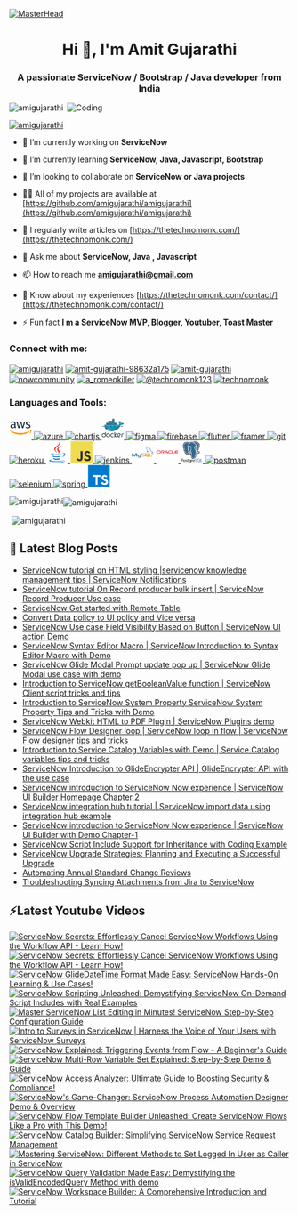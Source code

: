
[![MasterHead](https://i.gifer.com/origin/22/22657b8a577f858827c5d46dac32cf53.gif)](https://amigujarathi.io)

<h1 align="center">Hi 👋, I'm Amit Gujarathi</h1>
<h3 align="center">A passionate ServiceNow / Bootstrap / Java developer from India</h3>
<img align="right" alt="Coding" width="400" src="https://cdn.filestackcontent.com/efbSR18hT5uRKuo0zoMA">

<p align="left"> <img src="https://komarev.com/ghpvc/?username=amigujarathi&label=Profile%20views&color=0e75b6&style=flat" alt="amigujarathi" /> </p>

<p align="left"> <a href="https://twitter.com/amigujarathi" target="blank"><img src="https://img.shields.io/twitter/follow/amigujarathi?logo=twitter&style=for-the-badge" alt="amigujarathi" /></a> </p>

- 🔭 I’m currently working on **ServiceNow**

- 🌱 I’m currently learning **ServiceNow, Java, Javascript, Bootstrap**

- 👯 I’m looking to collaborate on **ServiceNow or Java projects**

- 👨‍💻 All of my projects are available at [https://github.com/amigujarathi/amigujarathi](https://github.com/amigujarathi/amigujarathi)

- 📝 I regularly write articles on [https://thetechnomonk.com/](https://thetechnomonk.com/)

- 💬 Ask me about **ServiceNow, Java , Javascript**

- 📫 How to reach me **amigujarathi@gmail.com**

- 📄 Know about my experiences [https://thetechnomonk.com/contact/](https://thetechnomonk.com/contact/)

- ⚡ Fun fact **I m a ServiceNow MVP, Blogger, Youtuber, Toast Master**

<h3 align="left">Connect with me:</h3>
<p align="left">
<a href="https://twitter.com/amigujarathi" target="blank"><img align="center" src="https://raw.githubusercontent.com/rahuldkjain/github-profile-readme-generator/master/src/images/icons/Social/twitter.svg" alt="amigujarathi" height="30" width="40" /></a>
<a href="https://linkedin.com/in/amit-gujarathi-98632a175" target="blank"><img align="center" src="https://raw.githubusercontent.com/rahuldkjain/github-profile-readme-generator/master/src/images/icons/Social/linked-in-alt.svg" alt="amit-gujarathi-98632a175" height="30" width="40" /></a>
<a href="https://stackoverflow.com/users/amit-gujarathi" target="blank"><img align="center" src="https://raw.githubusercontent.com/rahuldkjain/github-profile-readme-generator/master/src/images/icons/Social/stack-overflow.svg" alt="amit-gujarathi" height="30" width="40" /></a>
<a href="https://www.servicenow.com/community/user/viewprofilepage/user-id/265565" target="blank"><img align="center" src="https://raw.githubusercontent.com/rahuldkjain/github-profile-readme-generator/master/src/images/icons/Social/codesandbox.svg" alt="nowcommunity" height="30" width="40" /></a>
<a href="https://instagram.com/a_romeokiller" target="blank"><img align="center" src="https://raw.githubusercontent.com/rahuldkjain/github-profile-readme-generator/master/src/images/icons/Social/instagram.svg" alt="a_romeokiller" height="30" width="40" /></a>
<a href="https://medium.com/@technomonk123" target="blank"><img align="center" src="https://raw.githubusercontent.com/rahuldkjain/github-profile-readme-generator/master/src/images/icons/Social/medium.svg" alt="@technomonk123" height="30" width="40" /></a>
<a href="https://www.youtube.com/c/technomonk" target="blank"><img align="center" src="https://raw.githubusercontent.com/rahuldkjain/github-profile-readme-generator/master/src/images/icons/Social/youtube.svg" alt="technomonk" height="30" width="40" /></a>
</p>

<h3 align="left">Languages and Tools:</h3>
<p align="left"> <a href="https://aws.amazon.com" target="_blank" rel="noreferrer"> <img src="https://raw.githubusercontent.com/devicons/devicon/master/icons/amazonwebservices/amazonwebservices-original-wordmark.svg" alt="aws" width="40" height="40"/> </a> <a href="https://azure.microsoft.com/en-in/" target="_blank" rel="noreferrer"> <img src="https://www.vectorlogo.zone/logos/microsoft_azure/microsoft_azure-icon.svg" alt="azure" width="40" height="40"/> </a> <a href="https://www.chartjs.org" target="_blank" rel="noreferrer"> <img src="https://www.chartjs.org/media/logo-title.svg" alt="chartjs" width="40" height="40"/> </a> <a href="https://www.docker.com/" target="_blank" rel="noreferrer"> <img src="https://raw.githubusercontent.com/devicons/devicon/master/icons/docker/docker-original-wordmark.svg" alt="docker" width="40" height="40"/> </a> <a href="https://www.figma.com/" target="_blank" rel="noreferrer"> <img src="https://www.vectorlogo.zone/logos/figma/figma-icon.svg" alt="figma" width="40" height="40"/> </a> <a href="https://firebase.google.com/" target="_blank" rel="noreferrer"> <img src="https://www.vectorlogo.zone/logos/firebase/firebase-icon.svg" alt="firebase" width="40" height="40"/> </a> <a href="https://flutter.dev" target="_blank" rel="noreferrer"> <img src="https://www.vectorlogo.zone/logos/flutterio/flutterio-icon.svg" alt="flutter" width="40" height="40"/> </a> <a href="https://www.framer.com/" target="_blank" rel="noreferrer"> <img src="https://www.vectorlogo.zone/logos/framer/framer-icon.svg" alt="framer" width="40" height="40"/> </a> <a href="https://git-scm.com/" target="_blank" rel="noreferrer"> <img src="https://www.vectorlogo.zone/logos/git-scm/git-scm-icon.svg" alt="git" width="40" height="40"/> </a> <a href="https://heroku.com" target="_blank" rel="noreferrer"> <img src="https://www.vectorlogo.zone/logos/heroku/heroku-icon.svg" alt="heroku" width="40" height="40"/> </a> <a href="https://www.java.com" target="_blank" rel="noreferrer"> <img src="https://raw.githubusercontent.com/devicons/devicon/master/icons/java/java-original.svg" alt="java" width="40" height="40"/> </a> <a href="https://developer.mozilla.org/en-US/docs/Web/JavaScript" target="_blank" rel="noreferrer"> <img src="https://raw.githubusercontent.com/devicons/devicon/master/icons/javascript/javascript-original.svg" alt="javascript" width="40" height="40"/> </a> <a href="https://www.jenkins.io" target="_blank" rel="noreferrer"> <img src="https://www.vectorlogo.zone/logos/jenkins/jenkins-icon.svg" alt="jenkins" width="40" height="40"/> </a> <a href="https://www.mysql.com/" target="_blank" rel="noreferrer"> <img src="https://raw.githubusercontent.com/devicons/devicon/master/icons/mysql/mysql-original-wordmark.svg" alt="mysql" width="40" height="40"/> </a> <a href="https://www.oracle.com/" target="_blank" rel="noreferrer"> <img src="https://raw.githubusercontent.com/devicons/devicon/master/icons/oracle/oracle-original.svg" alt="oracle" width="40" height="40"/> </a> <a href="https://www.postgresql.org" target="_blank" rel="noreferrer"> <img src="https://raw.githubusercontent.com/devicons/devicon/master/icons/postgresql/postgresql-original-wordmark.svg" alt="postgresql" width="40" height="40"/> </a> <a href="https://postman.com" target="_blank" rel="noreferrer"> <img src="https://www.vectorlogo.zone/logos/getpostman/getpostman-icon.svg" alt="postman" width="40" height="40"/> </a> <a href="https://www.selenium.dev" target="_blank" rel="noreferrer"> <img src="https://raw.githubusercontent.com/detain/svg-logos/780f25886640cef088af994181646db2f6b1a3f8/svg/selenium-logo.svg" alt="selenium" width="40" height="40"/> </a> <a href="https://spring.io/" target="_blank" rel="noreferrer"> <img src="https://www.vectorlogo.zone/logos/springio/springio-icon.svg" alt="spring" width="40" height="40"/> </a> <a href="https://www.typescriptlang.org/" target="_blank" rel="noreferrer"> <img src="https://raw.githubusercontent.com/devicons/devicon/master/icons/typescript/typescript-original.svg" alt="typescript" width="40" height="40"/> </a> </p>



<p><img align="left" src="https://github-readme-stats.vercel.app/api/top-langs?username=amigujarathi&show_icons=true&locale=en&layout=compact" alt="amigujarathi" /></p>
<p><img align="center" src="https://github-readme-streak-stats.herokuapp.com/?user=amigujarathi&" alt="amigujarathi" /></p>
<p>&nbsp;<img align="center" src="https://github-readme-stats.vercel.app/api?username=amigujarathi&show_icons=true&locale=en" alt="amigujarathi" /></p>


## 📕 Latest Blog Posts
<!-- BLOG-POST-LIST:START -->
- [ServiceNow tutorial on HTML styling |servicenow knowledge management tips | ServiceNow Notifications](https://www.servicenow.com/community/developer-articles/servicenow-tutorial-on-html-styling-servicenow-knowledge/ta-p/2373666)
- [ServiceNow tutorial On Record producer bulk insert | ServiceNow Record Producer Use case](https://www.servicenow.com/community/developer-articles/servicenow-tutorial-on-record-producer-bulk-insert-servicenow/ta-p/2373662)
- [ServiceNow Get started with Remote Table](https://www.servicenow.com/community/developer-articles/servicenow-get-started-with-remote-table/ta-p/2373659)
- [Convert Data policy to UI policy and Vice versa](https://www.servicenow.com/community/developer-articles/convert-data-policy-to-ui-policy-and-vice-versa/ta-p/2367689)
- [ServiceNow Use case Field Visibility Based on Button | ServiceNow UI action Demo](https://www.servicenow.com/community/developer-articles/servicenow-use-case-field-visibility-based-on-button-servicenow/ta-p/2362758)
- [ServiceNow Syntax Editor Macro | ServiceNow Introduction to Syntax Editor Macro with Demo](https://www.servicenow.com/community/developer-articles/servicenow-syntax-editor-macro-servicenow-introduction-to-syntax/ta-p/2362756)
- [ServiceNow Glide Modal Prompt update pop up | ServiceNow Glide Modal use case with demo](https://www.servicenow.com/community/developer-articles/servicenow-glide-modal-prompt-update-pop-up-servicenow-glide/ta-p/2362755)
- [Introduction to ServiceNow getBooleanValue function | ServiceNow Client script tricks and tips](https://www.servicenow.com/community/developer-articles/introduction-to-servicenow-getbooleanvalue-function-servicenow/ta-p/2362754)
- [Introduction to ServiceNow System Property ServiceNow System Property Tips and Tricks with Demo](https://www.servicenow.com/community/developer-articles/introduction-to-servicenow-system-property-servicenow-system/ta-p/2362750)
- [ServiceNow Webkit HTML to PDF Plugin | ServiceNow Plugins demo](https://www.servicenow.com/community/developer-articles/servicenow-webkit-html-to-pdf-plugin-servicenow-plugins-demo/ta-p/2362723)
- [ServiceNow Flow Designer loop | ServiceNow loop in flow | ServiceNow Flow designer tips and tricks](https://www.servicenow.com/community/developer-articles/servicenow-flow-designer-loop-servicenow-loop-in-flow-servicenow/ta-p/2362706)
- [Introduction to Service Catalog Variables with Demo | Service Catalog variables tips and tricks](https://www.servicenow.com/community/developer-articles/introduction-to-service-catalog-variables-with-demo-service/ta-p/2362649)
- [ServiceNow Introduction to GlideEncrypter API | GlideEncrypter API with the use case](https://www.servicenow.com/community/developer-articles/servicenow-introduction-to-glideencrypter-api-glideencrypter-api/ta-p/2373680)
- [ServiceNow introduction to ServiceNow Now experience | ServiceNow UI Builder Homepage Chapter 2](https://www.servicenow.com/community/developer-articles/servicenow-introduction-to-servicenow-now-experience-servicenow/ta-p/2373684)
- [ServiceNow integration hub tutorial | ServiceNow import data using integration hub example](https://www.servicenow.com/community/developer-articles/servicenow-integration-hub-tutorial-servicenow-import-data-using/ta-p/2373664)
- [ServiceNow introduction to ServiceNow Now experience | ServiceNow UI Builder with Demo Chapter-1](https://www.servicenow.com/community/developer-articles/servicenow-introduction-to-servicenow-now-experience-servicenow/ta-p/2373692)
- [ServiceNow Script Include Support for Inheritance with Coding Example](https://www.servicenow.com/community/developer-articles/servicenow-script-include-support-for-inheritance-with-coding/ta-p/2580610)
- [ServiceNow Upgrade Strategies: Planning and Executing a Successful Upgrade](https://www.servicenow.com/community/developer-articles/servicenow-upgrade-strategies-planning-and-executing-a/ta-p/2577941)
- [Automating Annual Standard Change Reviews](https://www.servicenow.com/community/developer-articles/automating-annual-standard-change-reviews/ta-p/2571729)
- [Troubleshooting Syncing Attachments from Jira to ServiceNow](https://www.servicenow.com/community/developer-articles/troubleshooting-syncing-attachments-from-jira-to-servicenow/ta-p/2570717)
<!-- BLOG-POST-LIST:END -->


## ⚡Latest Youtube Videos

<!-- BEGIN YOUTUBE-CARDS -->
[![ServiceNow Secrets: Effortlessly Cancel ServiceNow Workflows Using the Workflow API - Learn How!](https://ytcards.demolab.com/?id=V7u5uIxTBvA&title=ServiceNow+Secrets%3A+Effortlessly+Cancel+ServiceNow+Workflows+Using+the+Workflow+API+-+Learn+How%21&lang=en&timestamp=1698762609&background_color=%230d1117&title_color=%23ffffff&stats_color=%23dedede&max_title_lines=1&width=250&border_radius=5 "ServiceNow Secrets: Effortlessly Cancel ServiceNow Workflows Using the Workflow API - Learn How!")](https://www.youtube.com/watch?v=V7u5uIxTBvA)
[![ServiceNow Secrets: Effortlessly Cancel ServiceNow Workflows Using the Workflow API - Learn How!](https://ytcards.demolab.com/?id=nTuZ-w_cfsg&title=ServiceNow+Secrets%3A+Effortlessly+Cancel+ServiceNow+Workflows+Using+the+Workflow+API+-+Learn+How%21&lang=en&timestamp=1698330608&background_color=%230d1117&title_color=%23ffffff&stats_color=%23dedede&max_title_lines=1&width=250&border_radius=5 "ServiceNow Secrets: Effortlessly Cancel ServiceNow Workflows Using the Workflow API - Learn How!")](https://www.youtube.com/watch?v=nTuZ-w_cfsg)
[![ServiceNow GlideDateTime Format Made Easy: ServiceNow Hands-On Learning & Use Cases!](https://ytcards.demolab.com/?id=rEwOktAvtcA&title=ServiceNow+GlideDateTime+Format+Made+Easy%3A+ServiceNow+Hands-On+Learning+%26+Use+Cases%21&lang=en&timestamp=1697682609&background_color=%230d1117&title_color=%23ffffff&stats_color=%23dedede&max_title_lines=1&width=250&border_radius=5 "ServiceNow GlideDateTime Format Made Easy: ServiceNow Hands-On Learning & Use Cases!")](https://www.youtube.com/watch?v=rEwOktAvtcA)
[![ServiceNow Scripting Unleashed: Demystifying ServiceNow On-Demand Script Includes with Real Examples](https://ytcards.demolab.com/?id=ikOMq0lNbHs&title=ServiceNow+Scripting+Unleashed%3A+Demystifying+ServiceNow+On-Demand+Script+Includes+with+Real+Examples&lang=en&timestamp=1696948210&background_color=%230d1117&title_color=%23ffffff&stats_color=%23dedede&max_title_lines=1&width=250&border_radius=5 "ServiceNow Scripting Unleashed: Demystifying ServiceNow On-Demand Script Includes with Real Examples")](https://www.youtube.com/watch?v=ikOMq0lNbHs)
[![Master ServiceNow List Editing in Minutes! ServiceNow Step-by-Step Configuration Guide](https://ytcards.demolab.com/?id=qktI3jDDM8s&title=Master+ServiceNow+List+Editing+in+Minutes%21+ServiceNow+Step-by-Step+Configuration+Guide&lang=en&timestamp=1696386608&background_color=%230d1117&title_color=%23ffffff&stats_color=%23dedede&max_title_lines=1&width=250&border_radius=5 "Master ServiceNow List Editing in Minutes! ServiceNow Step-by-Step Configuration Guide")](https://www.youtube.com/watch?v=qktI3jDDM8s)
[![Intro to Surveys in ServiceNow | Harness the Voice of Your Users with ServiceNow Surveys](https://ytcards.demolab.com/?id=p7Sh7ujp2Yg&title=Intro+to+Surveys+in+ServiceNow+%7C+Harness+the+Voice+of+Your+Users+with+ServiceNow+Surveys&lang=en&timestamp=1695738609&background_color=%230d1117&title_color=%23ffffff&stats_color=%23dedede&max_title_lines=1&width=250&border_radius=5 "Intro to Surveys in ServiceNow | Harness the Voice of Your Users with ServiceNow Surveys")](https://www.youtube.com/watch?v=p7Sh7ujp2Yg)
[![ServiceNow Explained: Triggering Events from Flow - A Beginner's Guide](https://ytcards.demolab.com/?id=9XgcVHt1wek&title=ServiceNow+Explained%3A+Triggering+Events+from+Flow+-+A+Beginner%27s+Guide&lang=en&timestamp=1694615411&background_color=%230d1117&title_color=%23ffffff&stats_color=%23dedede&max_title_lines=1&width=250&border_radius=5 "ServiceNow Explained: Triggering Events from Flow - A Beginner's Guide")](https://www.youtube.com/watch?v=9XgcVHt1wek)
[![ServiceNow Multi-Row Variable Set Explained: Step-by-Step Demo & Guide](https://ytcards.demolab.com/?id=eWbozsYSjzc&title=ServiceNow+Multi-Row+Variable+Set+Explained%3A+Step-by-Step+Demo+%26+Guide&lang=en&timestamp=1693381719&background_color=%230d1117&title_color=%23ffffff&stats_color=%23dedede&max_title_lines=1&width=250&border_radius=5 "ServiceNow Multi-Row Variable Set Explained: Step-by-Step Demo & Guide")](https://www.youtube.com/watch?v=eWbozsYSjzc)
[![ServiceNow Access Analyzer: Ultimate Guide to Boosting Security & Compliance!](https://ytcards.demolab.com/?id=vZ7WesqxLwo&title=ServiceNow+Access+Analyzer%3A+Ultimate+Guide+to+Boosting+Security+%26+Compliance%21&lang=en&timestamp=1692757809&background_color=%230d1117&title_color=%23ffffff&stats_color=%23dedede&max_title_lines=1&width=250&border_radius=5 "ServiceNow Access Analyzer: Ultimate Guide to Boosting Security & Compliance!")](https://www.youtube.com/watch?v=vZ7WesqxLwo)
[![ServiceNow's Game-Changer: ServiceNow Process Automation Designer Demo & Overview](https://ytcards.demolab.com/?id=5-fgFt9Fnuc&title=ServiceNow%27s+Game-Changer%3A+ServiceNow+Process+Automation+Designer+Demo+%26+Overview&lang=en&timestamp=1692196211&background_color=%230d1117&title_color=%23ffffff&stats_color=%23dedede&max_title_lines=1&width=250&border_radius=5 "ServiceNow's Game-Changer: ServiceNow Process Automation Designer Demo & Overview")](https://www.youtube.com/watch?v=5-fgFt9Fnuc)
[![ServiceNow Flow Template Builder Unleashed: Create ServiceNow Flows Like a Pro with This Demo!](https://ytcards.demolab.com/?id=wkDPecr2Nag&title=ServiceNow+Flow+Template+Builder+Unleashed%3A+Create+ServiceNow+Flows+Like+a+Pro+with+This+Demo%21&lang=en&timestamp=1691505011&background_color=%230d1117&title_color=%23ffffff&stats_color=%23dedede&max_title_lines=1&width=250&border_radius=5 "ServiceNow Flow Template Builder Unleashed: Create ServiceNow Flows Like a Pro with This Demo!")](https://www.youtube.com/watch?v=wkDPecr2Nag)
[![ServiceNow Catalog Builder: Simplifying ServiceNow Service Request Management](https://ytcards.demolab.com/?id=nXcgz45KlhY&title=ServiceNow+Catalog+Builder%3A+Simplifying+ServiceNow+Service+Request+Management&lang=en&timestamp=1690295426&background_color=%230d1117&title_color=%23ffffff&stats_color=%23dedede&max_title_lines=1&width=250&border_radius=5 "ServiceNow Catalog Builder: Simplifying ServiceNow Service Request Management")](https://www.youtube.com/watch?v=nXcgz45KlhY)
[![Mastering ServiceNow: Different Methods to Set Logged In User as Caller in ServiceNow](https://ytcards.demolab.com/?id=Xm43Z2q45cE&title=Mastering+ServiceNow%3A+Different+Methods+to+Set+Logged+In+User+as+Caller+in+ServiceNow&lang=en&timestamp=1689690612&background_color=%230d1117&title_color=%23ffffff&stats_color=%23dedede&max_title_lines=1&width=250&border_radius=5 "Mastering ServiceNow: Different Methods to Set Logged In User as Caller in ServiceNow")](https://www.youtube.com/watch?v=Xm43Z2q45cE)
[![ServiceNow Query Validation Made Easy: Demystifying the isValidEncodedQuery Method with demo](https://ytcards.demolab.com/?id=i1G8FmbmYWs&title=ServiceNow+Query+Validation+Made+Easy%3A+Demystifying+the+isValidEncodedQuery+Method+with+demo&lang=en&timestamp=1689085810&background_color=%230d1117&title_color=%23ffffff&stats_color=%23dedede&max_title_lines=1&width=250&border_radius=5 "ServiceNow Query Validation Made Easy: Demystifying the isValidEncodedQuery Method with demo")](https://www.youtube.com/watch?v=i1G8FmbmYWs)
[![ServiceNow Workspace Builder: A Comprehensive Introduction and Tutorial](https://ytcards.demolab.com/?id=Yw3Nka0ZLEc&title=ServiceNow+Workspace+Builder%3A+A+Comprehensive+Introduction+and+Tutorial&lang=en&timestamp=1688481010&background_color=%230d1117&title_color=%23ffffff&stats_color=%23dedede&max_title_lines=1&width=250&border_radius=5 "ServiceNow Workspace Builder: A Comprehensive Introduction and Tutorial")](https://www.youtube.com/watch?v=Yw3Nka0ZLEc)
<!-- END YOUTUBE-CARDS -->

